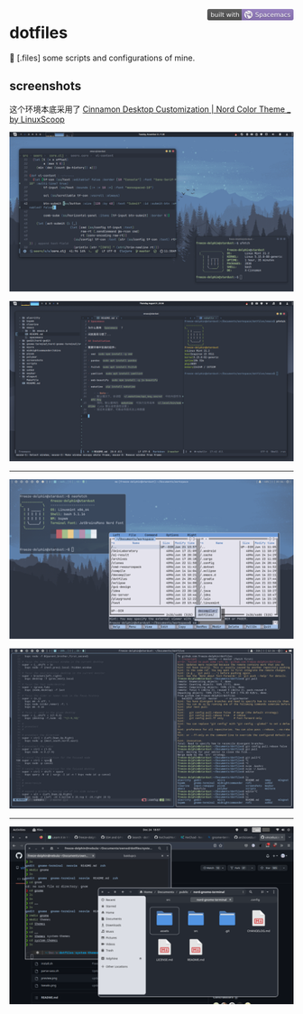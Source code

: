 <a href="https://develop.spacemacs.org"><img src="https://raw.githubusercontent.com/syl20bnr/spacemacs/develop/assets/spacemacs-badge.svg" align="right" alt="Made with Spacemacs" height="20"></a>

# dotfiles

:wrench: [.files] some scripts and configurations of mine.

## screenshots

这个环境本底采用了 [Cinnamon Desktop Customization | Nord Color Theme _ by LinuxScoop](https://www.youtube.com/watch?v=h1yIY1BwetQ)

![emacs_2](screenshots/emacs_2.png "emacs_2")

![emacs](screenshots/emacs.png "emacs")

---

![bspwm](screenshots/bspwm.png "bspwm")

![bspwm_2](screenshots/bspwm_2.png "bspwm 2")

---

![Graphite](screenshots/Graphite.png "Graphite")

